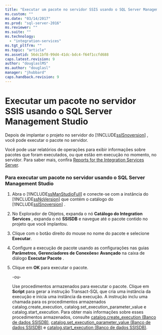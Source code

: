 ```yaml
---
title: "Executar um pacote no servidor SSIS usando o SQL Server Management Studio | Microsoft Docs"
ms.custom: ""
ms.date: "03/14/2017"
ms.prod: "sql-server-2016"
ms.reviewer: ""
ms.suite: ""
ms.technology: 
  - "integration-services"
ms.tgt_pltfrm: ""
ms.topic: "article"
ms.assetid: 56dc1bf8-99d4-41dc-bdc4-f64f1ccfd688
caps.latest.revision: 9
author: "douglaslMS"
ms.author: "douglasl"
manager: "jhubbard"
caps.handback.revision: 9
---
```

# Executar um pacote no servidor SSIS usando o SQL Server Management Studio
  Depois de implantar o projeto no servidor do [!INCLUDE[ssISnoversion](../../includes/ssisnoversion-md.md)] , você pode executar o pacote no servidor.  
  
 Você pode usar relatórios de operações para exibir informações sobre pacotes que foram executados, ou que estão em execução no momento, no servidor. Para saber mais, confira [Reports for the Integration Services Server](../../integration-services/performance/reports-for-the-integration-services-server.md).  
  
### Para executar um pacote no servidor usando o SQL Server Management Studio  
  
1.  Abra o [!INCLUDE[ssManStudioFull](../../includes/ssmanstudiofull-md.md)] e conecte-se com a instância do [!INCLUDE[ssNoVersion](../../includes/ssnoversion-md.md)] que contém o catálogo do [!INCLUDE[ssISnoversion](../../includes/ssisnoversion-md.md)] .  
  
2.  No Explorador de Objetos, expanda o nó **Catálogo do Integration Services** , expanda o nó **SSISDB** e navegue até o pacote contido no projeto que você implantou.  
  
3.  Clique com o botão direito do mouse no nome do pacote e selecione **Executar**.  
  
4.  Configure a execução de pacote usando as configurações nas guias **Parâmetros**, **Gerenciadores de Conexões**e **Avançado** na caixa de diálogo **Executar Pacote** .  
  
5.  Clique em **OK** para executar o pacote.  
  
     -ou-  
  
     Use procedimentos armazenados para executar o pacote. Clique em **Script** para gerar a instrução Transact-SQL que cria uma instância da execução e inicia uma instância da execução. A instrução inclu uma chamada para os procedimentos armazenados catalog.create_execution, catalog.set_execution_parameter_value e catalog.start_execution. Para obter mais informações sobre esses procedimentos armazenados, consulte [catalog.create_execution &#40;Banco de dados SSISDB&#41;](../../integration-services/system-stored-procedures/catalog-create-execution-ssisdb-database.md), [catalog.set_execution_parameter_value &#40;Banco de dados SSISDB&#41;](../../integration-services/system-stored-procedures/catalog-set-execution-parameter-value-ssisdb-database.md) e [catalog.start_execution &#40;Banco de dados SSISDB&#41;](../../integration-services/system-stored-procedures/catalog-start-execution-ssisdb-database.md).  
  
  